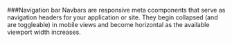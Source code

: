 ###Navigation bar
Navbars are responsive meta ccomponents that serve as navigation headers for your application or site. They begin collapsed (and are toggleable) in mobile views and become horizontal as the available viewport width increases.